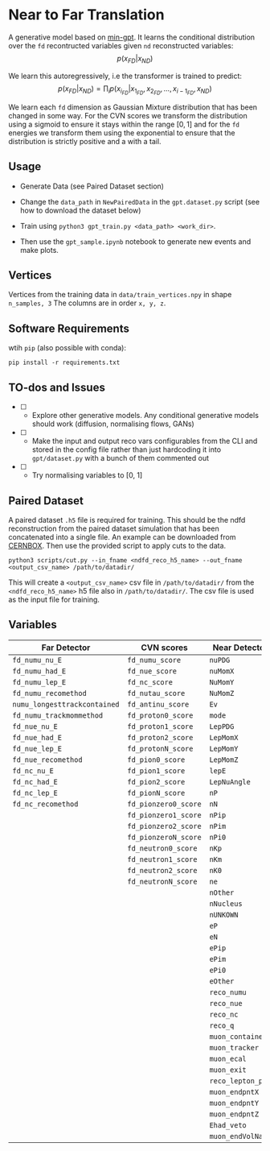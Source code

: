 # Near to Far Translation
A generative model based on [min-gpt](https://github.com/karpathy/minGPT). It learns the conditional distribution over the `fd` recontructed variables given `nd` reconstructed variables:
$$p(x_{FD} | x_{ND})$$

We learn this autoregressively, i.e the transformer is trained to predict:
$$p(x_{FD} | x_{ND}) = \prod_i p(x_{i_{FD}}| x_{1_{FD}}, x_{2_{FD}}, ..., x_{i-1_{FD}}, x_{ND}) $$

We learn each `fd` dimension as Gaussian Mixture distribution that has been changed in some way. 
For the CVN scores we transform the distribution using a sigmoid to ensure it stays within the range $[0, 1]$ and for the `fd` energies we transform them using the exponential to ensure that the distribution is strictly positive and a with a tail.

## Usage
 - Generate Data (see Paired Dataset section)

 - Change the `data_path` in `NewPairedData` in the `gpt.dataset.py` script (see how to download the dataset below)

 - Train using `python3 gpt_train.py <data_path> <work_dir>`. 

 - Then use the `gpt_sample.ipynb` notebook to generate new events and make plots.

## Vertices
Vertices from the training data in `data/train_vertices.npy` in shape `n_samples, 3`
The columns are in order `x, y, z`.

## Software Requirements
wtih `pip` (also possible with conda):

`pip install -r requirements.txt`
 
## TO-dos and Issues

- [ ] - Explore other generative models. Any conditional generative models should work (diffusion, normalising flows, GANs)

- [ ] - Make the input and output reco vars configurables from the CLI and stored in the config file rather than just hardcoding it into `gpt/dataset.py` with a bunch of them commented out

- [ ] - Try normalising variables to [0, 1]

## Paired Dataset
A paired dataset `.h5` file is required for training. This should be the ndfd reconstruction from the paired dataset simulation that has been concatenated into a single file. An example can be downloaded from [CERNBOX](https://cernbox.cern.ch/s/VL2wOEViP6QTXvv). Then use the provided script to apply cuts to the data. 
```
python3 scripts/cut.py --in_fname <ndfd_reco_h5_name> --out_fname <output_csv_name> /path/to/datadir/
```
This will create a `<output_csv_name>` csv file in `/path/to/datadir/` from the `<ndfd_reco_h5_name>` h5 file also in `/path/to/datadir/`. The csv file is used as the input file for training.

## Variables 
| Far Detector                | CVN scores           | Near Detector        | ND Reco            | Global          |
|-----------------------------|----------------------|----------------------|--------------------|-----------------|
| `fd_numu_nu_E`              | `fd_numu_score`      | `nuPDG`              | `Ev_reco`          | `run`           |
| `fd_numu_had_E`             | `fd_nue_score`       | `nuMomX`             | `Elep_reoo`        | `eventID`       |
| `fd_numu_lep_E`             | `fd_nc_score`        | `NuMomY`             | `theta_reco`       | `isCC`          |
| `fd_numu_recomethod`        | `fd_nutau_score`     | `NuMomZ`             | `eRecoP`           | `nuPDG`         |   
| `numu_longesttrackcontained`| `fd_antinu_score`    | `Ev`                 | `eRecoN`           | `vtxX`          |
| `fd_numu_trackmommethod`    | `fd_proton0_score`   | `mode`               | `eRecoPip`         | `vtxY`          |
| `fd_nue_nu_E`               | `fd_proton1_score`   | `LepPDG`             | `eRecoPim`         | `vtxZ`          |
| `fd_nue_had_E`              | `fd_proton2_score`   | `LepMomX`            | `eRecoPi0`         |                 |
| `fd_nue_lep_E`              | `fd_protonN_score`   | `LepMomY`            | `eRecoOther`       |                 |
| `fd_nue_recomethod`         | `fd_pion0_score`     | `LepMomZ`            |                    |                 |
| `fd_nc_nu_E`                | `fd_pion1_score`     | `lepE`               |                    |                 |
| `fd_nc_had_E`               | `fd_pion2_score`     | `LepNuAngle`         |                    |                 |
| `fd_nc_lep_E`               | `fd_pionN_score`     | `nP`                 |                    |                 |
| `fd_nc_recomethod`          | `fd_pionzero0_score` | `nN`                 |                    |                 |
|                             | `fd_pionzero1_score` | `nPip`               |                    |                 |
|                             | `fd_pionzero2_score` | `nPim`               |                    |                 |
|                             | `fd_pionzeroN_score` | `nPi0`               |                    |                 |
|                             | `fd_neutron0_score`  | `nKp`                |                    |                 |
|                             | `fd_neutron1_score`  | `nKm`                |                    |                 |
|                             | `fd_neutron2_score`  | `nK0`                |                    |                 |
|                             | `fd_neutronN_score`  | `ne`                 |                    |                 |
|                             |                      | `nOther`             |                    |                 |
|                             |                      | `nNucleus`           |                    |                 |
|                             |                      | `nUNKOWN`            |                    |                 |
|                             |                      | `eP`                 |                    |                 |
|                             |                      | `eN`                 |                    |                 |
|                             |                      | `ePip`               |                    |                 |
|                             |                      | `ePim`               |                    |                 |
|                             |                      | `ePi0`               |                    |                 |
|                             |                      | `eOther`             |                    |                 |
|                             |                      | `reco_numu`          |                    |                 |
|                             |                      | `reco_nue`           |                    |                 |
|                             |                      | `reco_nc`            |                    |                 |
|                             |                      | `reco_q`             |                    |                 |
|                             |                      | `muon_contained`     |                    |                 |
|                             |                      | `muon_tracker`       |                    |                 |
|                             |                      | `muon_ecal`          |                    |                 |
|                             |                      | `muon_exit`          |                    |                 |
|                             |                      | `reco_lepton_pdg`    |                    |                 |
|                             |                      | `muon_endpntX`       |                    |                 |
|                             |                      | `muon_endpntY`       |                    |                 |
|                             |                      | `muon_endpntZ`       |                    |                 |
|                             |                      | `Ehad_veto`          |                    |                 |
|                             |                      | `muon_endVolName`    |                    |                 |



